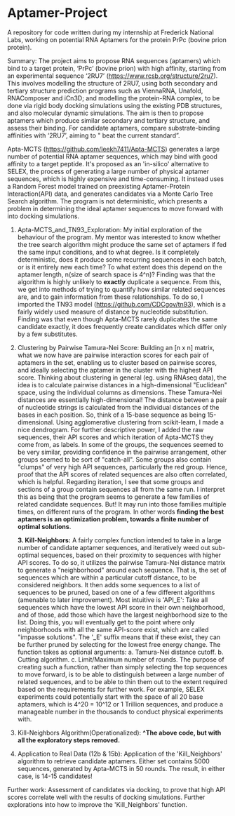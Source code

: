 # Aptamer-Project
A repository for code written during my internship at Frederick National Labs, working on potential RNA Aptamers for the protein PrPc (bovine prion protein).

Summary: The project aims to propose RNA sequences (aptamers) which bind to a target protein, ‘PrPc’ (bovine prion) with high affinity, starting from an experimental sequence ‘2RU7’ (https://www.rcsb.org/structure/2ru7). This involves modelling the structure of 2RU7, using both secondary and tertiary structure prediction programs such as ViennaRNA, Unafold, RNAComposer and iCn3D; and modelling the protein-RNA complex, to be done via rigid body docking simulations using the existing PDB structures, and also molecular dynamic simulations. The aim is then to propose aptamers which produce similar secondary and tertiary structure, and assess their binding. For candidate aptamers, compare substrate-binding affinities with ‘2RU7’, aiming to " beat the current standard”.

Apta-MCTS (https://github.com/leekh7411/Apta-MCTS) generates a large number of potential RNA aptamer sequences, which may bind with good affinity to a target peptide. It's proposed as an 'in-silico' alternative to SELEX, the process of generating a large number of physical aptamer sequences, which is highly expensive and time-consuming. It instead uses a Random Forest model trained on preexisting Aptamer-Protein Interaction(API) data, and generates candidates via a Monte Carlo Tree Search algorithm. The program is not deterministic, which presents a problem in determining the ideal aptamer sequences to move forward with into docking simulations.

1. Apta-MCTS_and_TN93_Exploration: My initial exploration of the behaviour of the program. My mentor was interested to know whether the tree search algorithm might produce the same set of aptamers if fed the same input conditions, and to what degree. Is it completely deterministic, does it produce some recurring sequences in each batch, or is it entirely new each time? To what extent does this depend on the aptamer length, n(size of search space is 4^n)? Finding was that the algorithm is highly unlikely to **exactly** duplicate a sequence. From this, we get into methods of trying to quantify how similar related sequences are, and to gain information from these relationships. To do so, I imported the TN93 model (https://github.com/CDCgov/tn93), which is a fairly widely used measure of distance by nucleotide substitution. Finding was that even though Apta-MCTS rarely duplicates the same candidate exactly, it does frequently create candidates which differ only by a few substitutes.
   
2. Clustering by Pairwise Tamura-Nei Score: Building an [n x n] matrix, what we now have are pairwise interaction scores for each pair of aptamers in the set, enabling us to cluster based on pairwise scores, and ideally selecting the aptamer in the cluster with the highest API score. Thinking about clustering in general (eg. using RNAseq data), the idea is to calculate pairwise distances in a high-dimensional "Euclidean" space, using the individual columns as dimensions. These Tamura-Nei distances are essentially high-dimensional! The distance between a pair of nucleotide strings is calculated from the individual distances of the bases in each position. So, think of a 15-base sequence as being 15-dimensional.
Using agglomerative clustering from scikit-learn, I made a nice dendrogram. For further descriptive power, I added the raw sequences, their API scores and which iteration of Apta-MCTS they come from, as labels. In some of the groups, the sequences seemed to be very similar, providing confidence in the pairwise arrangement, other groups seemed to be sort of "catch-all". Some groups also contain "clumps" of very high API sequences, particularly the red group. Hence, proof that the API scores of related sequences are also often correlated, which is helpful. Regarding iteration, I see that some groups and sections of a group contain sequences all from the same run. I interpret this as being that the program seems to generate a few families of related candidate sequences. But! It may run into those families multiple times, on different runs of the program. In other words **finding the best aptamers is an optimization problem, towards a finite number of optimal solutions**.
   
   **3. Kill-Neighbors:** A fairly complex function intended to take in a large number of candidate aptamer sequences, and iteratively weed out sub-optimal sequences, based on their proximity to sequences with higher API scores. To do so, it utilizes the pairwise Tamura-Nei distance matrix to generate a "neighborhood" around each sequence. That is, the set of sequences which are within a particular cutoff distance, to be considered neighbors. It then adds some sequences to a list of sequences to be pruned, based on one of a few different algorithms (amenable to later improvement). Most intuitive is 'API_E': Take all sequences which have the lowest API score in their own neighborhood, and of those, add those which have the largest neighborhood size to the list. Doing this, you will eventually get to the point where only neighborhoods with all the same API-score exist, which are called "impasse solutions". The '_E' suffix means that if these exist, they can be further pruned by selecting for the lowest free energy change. The function takes as optional arguments: a. Tamura-Nei distance cutoff. b. Cutting algorithm. c. Limit/Maximum number of rounds.
The purpose of creating such a function, rather than simply selecting the top sequences to move forward, is to be able to distinguish between a large number of related sequences, and to be able to thin them out to the extent required based on the requirements for further work. For example, SELEX experiments could potentially start with the space of all 20 base aptamers, which is 4^20 = 10^12 or 1 Trillion sequences, and produce a manageable number in the thousands to conduct physical experiments with.

5. Kill-Neighbors Algorithm(Operationalized): **^The above code, but with all the exploratory steps removed.**
   
6. Application to Real Data (12b & 15b): Application of the 'Kill_Neighbors' algorithm to retrieve candidate aptamers. Either set contains 5000 sequences, generated by Apta-MCTS in 50 rounds. The result, in either case, is 14-15 candidates!

Further work: Assessment of candidates via docking, to prove that high API scores correlate well with the results of docking simulations. Further explorations into how to improve the 'Kill_Neighbors' function. 
